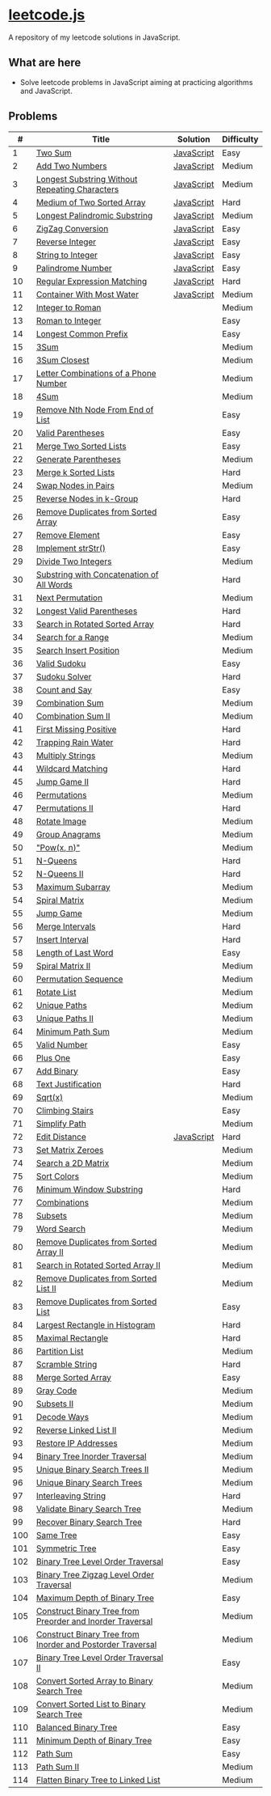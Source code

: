 # [leetcode.js](https://leetcode.com/)

A repository of my leetcode solutions in JavaScript.

## What are here

- Solve leetcode problems in JavaScript aiming at practicing algorithms and JavaScript.

## Problems

| # | Title | Solution | Difficulty |
|---| ----- | -------- | ---------- |
|1|[Two Sum](https://leetcode.com/problems/two-sum/) | [JavaScript](./algorithms/1_Two_Sum.js)|Easy|
|2|[Add Two Numbers](https://leetcode.com/problems/add-two-numbers) | [JavaScript](./algorithms/2_Add_Two_Numbers.js)|Medium|
|3|[Longest Substring Without Repeating Characters](https://leetcode.com/problems/longest-substring-without-repeating-characters) | [JavaScript](./algorithms/3_Longest_Substring_Without_Repeating_Characters.js)|Medium|
|4|[Medium of Two Sorted Array](https://leetcode.com/problems/median-of-two-sorted-arrays) | [JavaScript](./algorithms/4_Median_of_Two_Sorted_Array.js)|Hard|
|5|[Longest Palindromic Substring](https://leetcode.com/problems/longest-palindromic-substring) | [JavaScript](./algorithms/5_Longest_Palindromic_Substring.js)|Medium|
|6|[ZigZag Conversion](https://leetcode.com/problems/zigzag-conversion) | [JavaScript](./algorithms/6_ZigZag_Conversion.js)|Easy|
|7|[Reverse Integer](https://leetcode.com/problems/reverse-integer) | [JavaScript](./algorithms/7_Reverse_Integer.js)|Easy|
|8|[String to Integer](https://leetcode.com/problems/string-to-integer-atoi/) | [JavaScript](./algorithms/8_String_to_Integer.js)|Easy|
|9|[Palindrome Number](https://leetcode.com/problems/palindrome-number/) | [JavaScript](./algorithms/9_Palindrome_Number.js)|Easy|
|10|[Regular Expression Matching](https://leetcode.com/problems/regular-expression-matching/description/)| [JavaScript](./algorithms/10_regular_expression_match)|Hard|
|11|[Container With Most Water](https://leetcode.com/problems/container-with-most-water/description/)|[JavaScript](./algorithms/11_Container_With_Most_Water) |Medium|
|12|[Integer to Roman](https://oj.leetcode.com/problems/integer-to-roman/)||Medium|
|13|[Roman to Integer](https://oj.leetcode.com/problems/roman-to-integer/)||Easy|
|14|[Longest Common Prefix](https://oj.leetcode.com/problems/longest-common-prefix/)||Easy|
|15|[3Sum](https://oj.leetcode.com/problems/3sum/)||Medium|
|16|[3Sum Closest](https://oj.leetcode.com/problems/3sum-closest/)||Medium|
|17|[Letter Combinations of a Phone Number](https://oj.leetcode.com/problems/letter-combinations-of-a-phone-number/)||Medium|
|18|[4Sum](https://oj.leetcode.com/problems/4sum/)| |Medium|
|19|[Remove Nth Node From End of List](https://oj.leetcode.com/problems/remove-nth-node-from-end-of-list/)||Easy|
|20|[Valid Parentheses](https://oj.leetcode.com/problems/valid-parentheses/)||Easy|
|21|[Merge Two Sorted Lists](https://oj.leetcode.com/problems/merge-two-sorted-lists/)||Easy|
|22|[Generate Parentheses](https://oj.leetcode.com/problems/generate-parentheses/)||Medium|
|23|[Merge k Sorted Lists](https://oj.leetcode.com/problems/merge-k-sorted-lists/)||Hard|
|24|[Swap Nodes in Pairs](https://oj.leetcode.com/problems/swap-nodes-in-pairs/)||Medium|
|25|[Reverse Nodes in k-Group](https://oj.leetcode.com/problems/reverse-nodes-in-k-group/)||Hard|
|26|[Remove Duplicates from Sorted Array](https://oj.leetcode.com/problems/remove-duplicates-from-sorted-array/)||Easy|
|27|[Remove Element](https://oj.leetcode.com/problems/remove-element/)| |Easy|
|28|[Implement strStr()](https://oj.leetcode.com/problems/implement-strstr/)| |Easy|
|29|[Divide Two Integers](https://oj.leetcode.com/problems/divide-two-integers/)| |Medium|
|30|[Substring with Concatenation of All Words](https://oj.leetcode.com/problems/substring-with-concatenation-of-all-words/)| |Hard|
|31|[Next Permutation](https://oj.leetcode.com/problems/next-permutation/)| |Medium|
|32|[Longest Valid Parentheses](https://oj.leetcode.com/problems/longest-valid-parentheses/)| |Hard|
|33|[Search in Rotated Sorted Array](https://oj.leetcode.com/problems/search-in-rotated-sorted-array/)| |Hard|
|34|[Search for a Range](https://oj.leetcode.com/problems/search-for-a-range/)| |Medium|
|35|[Search Insert Position](https://oj.leetcode.com/problems/search-insert-position/)| |Medium|
|36|[Valid Sudoku](https://oj.leetcode.com/problems/valid-sudoku/)| |Easy|
|37|[Sudoku Solver](https://oj.leetcode.com/problems/sudoku-solver/)| |Hard|
|38|[Count and Say](https://oj.leetcode.com/problems/count-and-say/)| |Easy|
|39|[Combination Sum](https://oj.leetcode.com/problems/combination-sum/)| |Medium|
|40|[Combination Sum II](https://oj.leetcode.com/problems/combination-sum-ii/)| |Medium|
|41|[First Missing Positive](https://oj.leetcode.com/problems/first-missing-positive/)| |Hard|
|42|[Trapping Rain Water](https://oj.leetcode.com/problems/trapping-rain-water/)| |Hard|
|43|[Multiply Strings](https://oj.leetcode.com/problems/multiply-strings/)| |Medium|
|44|[Wildcard Matching](https://oj.leetcode.com/problems/wildcard-matching/)| |Hard|
|45|[Jump Game II](https://oj.leetcode.com/problems/jump-game-ii/)| |Hard|
|46|[Permutations](https://oj.leetcode.com/problems/permutations/)| |Medium|
|47|[Permutations II](https://oj.leetcode.com/problems/permutations-ii/)| |Hard|
|48|[Rotate Image](https://oj.leetcode.com/problems/rotate-image/)| |Medium|
|49|[Group Anagrams](https://oj.leetcode.com/problems/anagrams/)| |Medium|
|50|["Pow(x, n)"](https://oj.leetcode.com/problems/powx-n/)| |Medium|
|51|[N-Queens](https://oj.leetcode.com/problems/n-queens/)| |Hard|
|52|[N-Queens II](https://oj.leetcode.com/problems/n-queens-ii/)| |Hard|
|53|[Maximum Subarray](https://oj.leetcode.com/problems/maximum-subarray/)| |Medium|
|54|[Spiral Matrix](https://oj.leetcode.com/problems/spiral-matrix/)| |Medium|
|55|[Jump Game](https://oj.leetcode.com/problems/jump-game/)| |Medium|
|56|[Merge Intervals](https://oj.leetcode.com/problems/merge-intervals/)| |Hard|
|57|[Insert Interval](https://oj.leetcode.com/problems/insert-interval/)| |Hard|
|58|[Length of Last Word](https://oj.leetcode.com/problems/length-of-last-word/)| |Easy|
|59|[Spiral Matrix II](https://oj.leetcode.com/problems/spiral-matrix-ii/)| |Medium|
|60|[Permutation Sequence](https://oj.leetcode.com/problems/permutation-sequence/)| |Medium|
|61|[Rotate List](https://oj.leetcode.com/problems/rotate-list/)| |Medium|
|62|[Unique Paths](https://oj.leetcode.com/problems/unique-paths/)| |Medium|
|63|[Unique Paths II](https://oj.leetcode.com/problems/unique-paths-ii/)| |Medium|
|64|[Minimum Path Sum](https://oj.leetcode.com/problems/minimum-path-sum/)| |Medium|
|65|[Valid Number](https://oj.leetcode.com/problems/valid-number/)| |Easy|
|66|[Plus One](https://oj.leetcode.com/problems/plus-one/)| |Easy|
|67|[Add Binary](https://oj.leetcode.com/problems/add-binary/)| |Easy|
|68|[Text Justification](https://oj.leetcode.com/problems/text-justification/)| |Hard|
|69|[Sqrt(x)](https://oj.leetcode.com/problems/sqrtx/)| |Medium|
|70|[Climbing Stairs](https://oj.leetcode.com/problems/climbing-stairs/)| |Easy|
|71|[Simplify Path](https://oj.leetcode.com/problems/simplify-path/)| |Medium|
|72|[Edit Distance](https://oj.leetcode.com/problems/edit-distance/)| [JavaScript](./algorithms/72_Edit_Distance.js)|Hard|
|73|[Set Matrix Zeroes](https://oj.leetcode.com/problems/set-matrix-zeroes/)| |Medium|
|74|[Search a 2D Matrix](https://oj.leetcode.com/problems/search-a-2d-matrix/)| |Medium|
|75|[Sort Colors](https://oj.leetcode.com/problems/sort-colors/)| |Medium|
|76|[Minimum Window Substring](https://oj.leetcode.com/problems/minimum-window-substring/)| |Hard|
|77|[Combinations](https://oj.leetcode.com/problems/combinations/)| |Medium|
|78|[Subsets](https://oj.leetcode.com/problems/subsets/)| |Medium|
|79|[Word Search](https://oj.leetcode.com/problems/word-search/)| |Medium|
|80|[Remove Duplicates from Sorted Array II](https://oj.leetcode.com/problems/remove-duplicates-from-sorted-array-ii/)| |Medium|
|81|[Search in Rotated Sorted Array II](https://oj.leetcode.com/problems/search-in-rotated-sorted-array-ii/)| |Medium|
|82|[Remove Duplicates from Sorted List II](https://oj.leetcode.com/problems/remove-duplicates-from-sorted-list-ii/)| |Medium|
|83|[Remove Duplicates from Sorted List](https://oj.leetcode.com/problems/remove-duplicates-from-sorted-list/)| |Easy|
|84|[Largest Rectangle in Histogram](https://oj.leetcode.com/problems/largest-rectangle-in-histogram/)| |Hard|
|85|[Maximal Rectangle](https://oj.leetcode.com/problems/maximal-rectangle/)| |Hard|
|86|[Partition List](https://oj.leetcode.com/problems/partition-list/)| |Medium|
|87|[Scramble String](https://oj.leetcode.com/problems/scramble-string/)| |Hard|
|88|[Merge Sorted Array](https://oj.leetcode.com/problems/merge-sorted-array/)| |Easy|
|89|[Gray Code](https://oj.leetcode.com/problems/gray-code/)| |Medium|
|90|[Subsets II](https://oj.leetcode.com/problems/subsets-ii/)| |Medium|
|91|[Decode Ways](https://oj.leetcode.com/problems/decode-ways/)| |Medium|
|92|[Reverse Linked List II](https://oj.leetcode.com/problems/reverse-linked-list-ii/)| |Medium|
|93|[Restore IP Addresses](https://oj.leetcode.com/problems/restore-ip-addresses/)| |Medium|
|94|[Binary Tree Inorder Traversal](https://oj.leetcode.com/problems/binary-tree-inorder-traversal/)| |Medium|
|95|[Unique Binary Search Trees II](https://oj.leetcode.com/problems/unique-binary-search-trees-ii/)| |Medium|
|96|[Unique Binary Search Trees](https://oj.leetcode.com/problems/unique-binary-search-trees/)| |Medium|
|97|[Interleaving String](https://oj.leetcode.com/problems/interleaving-string/)| |Hard|
|98|[Validate Binary Search Tree](https://oj.leetcode.com/problems/validate-binary-search-tree/)| |Medium|
|99|[Recover Binary Search Tree](https://oj.leetcode.com/problems/recover-binary-search-tree/)| |Hard|
|100|[Same Tree](https://oj.leetcode.com/problems/same-tree/)| |Easy|
|101|[Symmetric Tree](https://oj.leetcode.com/problems/symmetric-tree/)| |Easy|
|102|[Binary Tree Level Order Traversal](https://oj.leetcode.com/problems/binary-tree-level-order-traversal/)| |Easy|
|103|[Binary Tree Zigzag Level Order Traversal](https://oj.leetcode.com/problems/binary-tree-zigzag-level-order-traversal/)| |Medium|
|104|[Maximum Depth of Binary Tree](https://oj.leetcode.com/problems/maximum-depth-of-binary-tree/)| |Easy|
|105|[Construct Binary Tree from Preorder and Inorder Traversal](https://oj.leetcode.com/problems/construct-binary-tree-from-preorder-and-inorder-traversal/)| |Medium|
|106|[Construct Binary Tree from Inorder and Postorder Traversal](https://oj.leetcode.com/problems/construct-binary-tree-from-inorder-and-postorder-traversal/)| |Medium|
|107|[Binary Tree Level Order Traversal II](https://oj.leetcode.com/problems/binary-tree-level-order-traversal-ii/)| |Easy|
|108|[Convert Sorted Array to Binary Search Tree](https://oj.leetcode.com/problems/convert-sorted-array-to-binary-search-tree/)| |Medium|
|109|[Convert Sorted List to Binary Search Tree](https://oj.leetcode.com/problems/convert-sorted-list-to-binary-search-tree/)| |Medium|
|110|[Balanced Binary Tree](https://oj.leetcode.com/problems/balanced-binary-tree/)| |Easy|
|111|[Minimum Depth of Binary Tree](https://oj.leetcode.com/problems/minimum-depth-of-binary-tree/)| |Easy|
|112|[Path Sum](https://oj.leetcode.com/problems/path-sum/)| |Easy|
|113|[Path Sum II](https://oj.leetcode.com/problems/path-sum-ii/)| |Medium|
|114|[Flatten Binary Tree to Linked List](https://oj.leetcode.com/problems/flatten-binary-tree-to-linked-list/)| |Medium|
